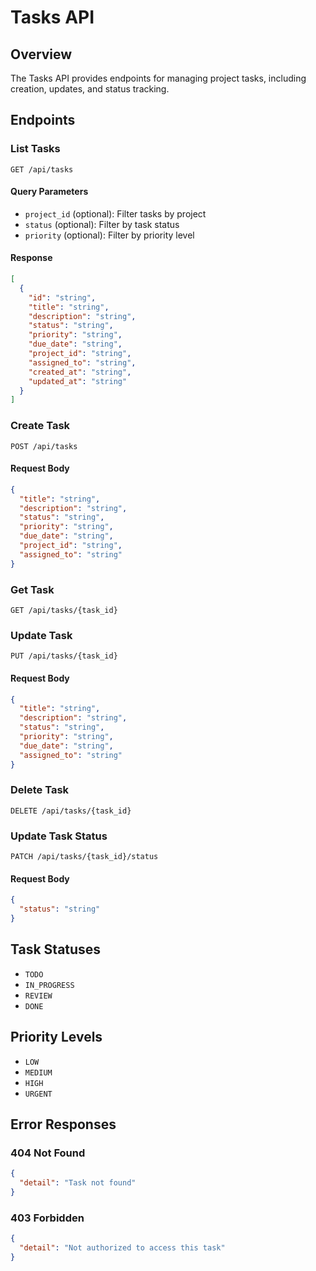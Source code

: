 # Tasks API

## Overview
The Tasks API provides endpoints for managing project tasks, including creation, updates, and status tracking.

## Endpoints

### List Tasks
```http
GET /api/tasks
```

#### Query Parameters
- `project_id` (optional): Filter tasks by project
- `status` (optional): Filter by task status
- `priority` (optional): Filter by priority level

#### Response
```json
[
  {
    "id": "string",
    "title": "string",
    "description": "string",
    "status": "string",
    "priority": "string",
    "due_date": "string",
    "project_id": "string",
    "assigned_to": "string",
    "created_at": "string",
    "updated_at": "string"
  }
]
```

### Create Task
```http
POST /api/tasks
```

#### Request Body
```json
{
  "title": "string",
  "description": "string",
  "status": "string",
  "priority": "string",
  "due_date": "string",
  "project_id": "string",
  "assigned_to": "string"
}
```

### Get Task
```http
GET /api/tasks/{task_id}
```

### Update Task
```http
PUT /api/tasks/{task_id}
```

#### Request Body
```json
{
  "title": "string",
  "description": "string",
  "status": "string",
  "priority": "string",
  "due_date": "string",
  "assigned_to": "string"
}
```

### Delete Task
```http
DELETE /api/tasks/{task_id}
```

### Update Task Status
```http
PATCH /api/tasks/{task_id}/status
```

#### Request Body
```json
{
  "status": "string"
}
```

## Task Statuses
- `TODO`
- `IN_PROGRESS`
- `REVIEW`
- `DONE`

## Priority Levels
- `LOW`
- `MEDIUM`
- `HIGH`
- `URGENT`

## Error Responses

### 404 Not Found
```json
{
  "detail": "Task not found"
}
```

### 403 Forbidden
```json
{
  "detail": "Not authorized to access this task"
}
```
